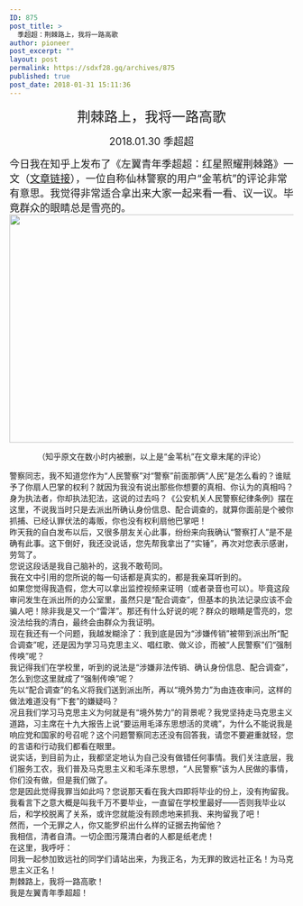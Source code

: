 ```yaml
---
ID: 875
post_title: >
  季超超：荆棘路上，我将一路高歌
author: pioneer
post_excerpt: ""
layout: post
permalink: https://sdxf28.gq/archives/875
published: true
post_date: 2018-01-31 15:11:36
---
```

<p align="center"><span style="font-size: x-large;">荆棘路上，我将一路高歌</span></p>
<p align="center"><span style="font-size: large;">2018.01.30 季超超</span></p>
<p align="left"><span style="font-size: large;">今日我在知乎上发布了《左翼青年季超超：红星照耀荆棘路》一文（<a href="https://sdxf26.gq/?p=779" target="_blank" rel="noopener">文章链接</a>），一位自称仙林警察的用户“金苇杭”的评论非常有意思。我觉得非常适合拿出来大家一起来看一看、议一议。毕竟群众的眼睛总是雪亮的。<img class="alignnone size-full wp-image-876" src="https://sdxf26.gq/wp-content/uploads/2018/01/2018013115095166.jpg" alt="" width="690" height="405" /></span></p>
<p style="text-align: center;" align="left">（知乎原文在数小时内被删，以上是“金苇杭”在文章末尾的评论）</p>

<div dir="auto">警察同志，我不知道您作为“人民警察”对“警察”前面那俩“<wbr />人民”是怎么看的？谁赋予了你扇人巴掌的权利？<wbr />就因为我没有说出那些你想要的真相、你认为的真相吗？<wbr />身为执法者，你却执法犯法，这说的过去吗？《<wbr />公安机关人民警察纪律条例》摆在这里，<wbr />不说我当时只是去派出所确认身份信息、配合调查的，<wbr />就算你面前是个被你抓捕、已经认罪伏法的毒贩，<wbr />你也没有权利扇他巴掌吧！</div>
<div dir="auto"></div>
<div dir="auto">昨天我的自白发布以后，又很多朋友关心此事，纷纷来向我确认“<wbr />警察打人”是不是确有此事。这下倒好，我还没说话，<wbr />您先帮我拿出了“实锤”，再次对您表示感谢，劳驾了。</div>
<div dir="auto"></div>
<div dir="auto">您说这段话是我自己脑补的，这我不敢苟同。</div>
<div dir="auto">我在文中引用的您所说的每一句话都是真实的，都是我亲耳听到的。</div>
<div dir="auto">如果您觉得我造假，您大可以拿出监控视频来证明（<wbr />或者录音也可以）。毕竟这段审问发生在派出所的办公室里，<wbr />虽然只是“配合调查”，但基本的执法记录应该不会骗人吧！<wbr />除非我是又一个“雷洋”。那还有什么好说的呢？<wbr />群众的眼睛是雪亮的，您没法给我的清白，最终会由群众为我证明。</div>
<div dir="auto"></div>
<div dir="auto">现在我还有一个问题，我越发糊涂了：我到底是因为“涉嫌传销”<wbr />被带到派出所“配合调查”呢，还是因为学习马克思主义、唱红歌、<wbr />做义诊，而被“人民警察”们“强制传唤”呢？</div>
<div dir="auto">我记得我们在学校里，听到的说法是“涉嫌非法传销、<wbr />确认身份信息、配合调查”，怎么到您这里就成了“强制传唤”呢？</div>
<div dir="auto"></div>
<div dir="auto">先以“配合调查”的名义将我们送到派出所，再以“境外势力”<wbr />为由连夜审问，这样的做法难道没有“下套”的嫌疑吗？</div>
<div dir="auto">况且我们学习马克思主义为何就是有“境外势力”的背景呢？<wbr />我党坚持走马克思主义道路，习主席在十九大报告上说“<wbr />要运用毛泽东思想活的灵魂”，<wbr />为什么不能说我是响应党和国家的号召呢？<wbr />这个问题警察同志还没有回答我，请您不要避重就轻，<wbr />您的言语和行动我们都看在眼里。</div>
<div dir="auto"></div>
<div dir="auto">说实话，到目前为止，我都坚定地认为自己没有做错任何事情。<wbr />我们关注底层，我们服务工农，我们普及马克思主义和毛泽东思想，<wbr />“人民警察”该为人民做的事情，你们没有做，但是我们做了。</div>
<div dir="auto">您是因此觉得我罪当如此吗？您说那天看在我大四即将毕业的份上，<wbr />没有拘留我。我看言下之意大概是叫我千万不要毕业，<wbr />一直留在学校里最好——否则我毕业以后，和学校脱离了关系，<wbr />或许您就能没有顾虑地来抓我、来拘留我了吧！</div>
<div dir="auto"></div>
<div dir="auto">然而，一个无罪之人，你又能罗织出什么样的证据去拘留他？</div>
<div dir="auto">我相信，清者自清。一切企图污蔑清白者的人都是纸老虎！</div>
<div dir="auto">在这里，我呼吁：</div>
<div dir="auto">同我一起参加致远社的同学们请站出来，为我正名，<wbr />为无罪的致远社正名！为马克思主义正名！</div>
<div dir="auto"></div>
<div dir="auto">荆棘路上，我将一路高歌！</div>
<div dir="auto">我是左翼青年季超超！</div>